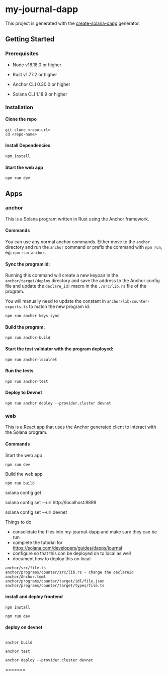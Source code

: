 
# my-journal-dapp

This project is generated with the [create-solana-dapp](https://github.com/solana-developers/create-solana-dapp) generator.

## Getting Started

### Prerequisites

- Node v18.18.0 or higher

- Rust v1.77.2 or higher
- Anchor CLI 0.30.0 or higher
- Solana CLI 1.18.9 or higher

### Installation

#### Clone the repo

```shell
git clone <repo-url>
cd <repo-name>
```

#### Install Dependencies

```shell
npm install
```

#### Start the web app

```
npm run dev
```

## Apps

### anchor

This is a Solana program written in Rust using the Anchor framework.

#### Commands

You can use any normal anchor commands. Either move to the `anchor` directory and run the `anchor` command or prefix the command with `npm run`, eg: `npm run anchor`.

#### Sync the program id:

Running this command will create a new keypair in the `anchor/target/deploy` directory and save the address to the Anchor config file and update the `declare_id!` macro in the `./src/lib.rs` file of the program.

You will manually need to update the constant in `anchor/lib/counter-exports.ts` to match the new program id.

```shell
npm run anchor keys sync
```

#### Build the program:

```shell
npm run anchor-build
```

#### Start the test validator with the program deployed:

```shell
npm run anchor-localnet
```

#### Run the tests

```shell
npm run anchor-test
```

#### Deploy to Devnet

```shell
npm run anchor deploy --provider.cluster devnet
```

### web

This is a React app that uses the Anchor generated client to interact with the Solana program.

#### Commands

Start the web app

```shell
npm run dev
```

Build the web app

```shell
npm run build
```





solana config get

solana config set --url http://localhost:8899

solana config set --url devnet


Things to do
- consolidate the files into my-journal-dapp and make sure they can be run
- complete the tutorial for https://solana.com/developers/guides/dapps/journal 
- configure so that this can be deployed on to local as well
- document how to deploy this on local



``` synchronise all the keys in your project 
anchor/src/file.ts
anchor/programs/counter/src/lib.rs - change the declareid
anchor/Anchor.toml
anchor/programs/counter/target/idl/file.json
anchor/programs/counter/target/types/file.ts

``` 



#### install and deploy frontend ####

``` install the neccessary packages
npm install
```

``` run the frontend
npm run dev
```

#### deploy on devnet ####

``` change all script to devnet on - ?
```

``` run test (run inside anchor directory)
anchor build
```

``` run test (run inside anchor directory)
anchor test
```

``` deploy to devnet (run inside anchor directory)
anchor deploy --provider.cluster devnet
```
=======

